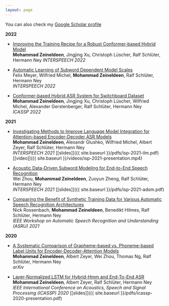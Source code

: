 ```yaml
---
layout: page
---
```


You can also check my [Google Scholar
profile](https://scholar.google.com/citations?user=iFRueeoAAAAJ&hl=en&oi=ao)

**2022**

- [Improving the Training Recipe for a Robust Conformer-based Hybrid
  Model](https://arxiv.org/abs/2206.12955) <br/>
  **Mohammad Zeineldeen**, Jingjing Xu, Christoph Lüscher, Ralf Schlüter, Hermann Ney
  _INTERSPEECH 2022_

- [Automatic Learning of Subword Dependent Model
  Scales](https://arxiv.org/abs/2110.09324) <br/>
  Felix Meyer, Wilfried Michel, **Mohammad Zeineldeen**, Ralf Schlüter, Hermann Ney
  <br/>
  _INTERSPEECH 2022_

- [Conformer-based Hybrid ASR System for Switchboard
  Dataset](https://arxiv.org/abs/2111.03442) <br/>
  **Mohammad Zeineldeen**, Jingjing Xu, Christoph Lüscher, Wilfried Michel, 
  Alexander Gerstenberger, Ralf Schlüter, Hermann Ney
  <br/>
  _ICASSP 2022_

**2021**

- [Investigating Methods to Improve Language Model Integration for
  Attention-based Encoder-Decoder ASR
  Models](https://arxiv.org/abs/2104.05544) <br/>
  **Mohammad Zeineldeen**, Alexandr Glushko, Wilfried Michel, Albert Zeyer, Ralf
  Schlüter, Hermann Ney <br/>
  _INTERSPEECH 2021_ [[slides]]({{ site.baseurl }}/pdfs/isp-2021-ilm.pdf) [[video]]({{ site.baseurl }}/videos/isp-2021-presentation.mp4)

- [Acoustic Data-Driven
  Subword Modeling for End-to-End Speech
  Recognition](https://arxiv.org/abs/2104.09106) <br/>
  Wei Zhou, **Mohammad Zeineldeen**, Zuoyun Zheng, Ralf Schlüter, Hermann Ney <br/>
  _INTERSPEECH 2021_ [[slides]]({{ site.baseurl }}/pdfs/isp-2021-adsm.pdf)

- [Comparing the Benefit of Synthetic Training Data for Various Automatic Speech
  Recognition Architectures](https://arxiv.org/abs/2104.05379) <br/>
  Nick Rossenbach, **Mohammad Zeineldeen**, Benedikt Hilmes, Ralf Schlüter, Hermann Ney <br/>
  _IEEE Workshop on Automatic Speech Recognition and Understanding (ASRU) 2021_

**2020**

- [A Systematic Comparison of Grapheme-based vs. Phoneme-based Label Units for Encoder-Decoder-Attention Models](https://arxiv.org/abs/2005.09336) <br/>
  **Mohammad Zeineldeen**, Albert Zeyer, Wei Zhou, Thomas Ng, Ralf Schlüter, Hermann Ney <br/>
  _arXiv_

- [Layer-Normalized LSTM for Hybrid-Hmm and End-To-End ASR](https://www-i6.informatik.rwth-aachen.de/publications/download/1127/Zeineldeen-ICASSP-2020.pdf) <br/>
  **Mohammad Zeineldeen**, Albert Zeyer, Ralf Schlüter, Hermann Ney <br/>
  _IEEE International Conference on Acoustics, Speech and Signal Processing (ICASSP) 2020_ [[slides]]({{ site.baseurl }}/pdfs/icassp-2020-presentation.pdf)
